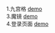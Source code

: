 1.九宫格
[demo](https://supergintoki.github.io/cssTask/task1/task1.html)
</br>
3.魔镜
[demo](https://supergintoki.github.io/cssTask/task3/task3.html)
<br>
4.登录页面
[demo](https://supergintoki.github.io/cssTask/task4/task4.html)

